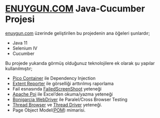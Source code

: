 <h1 class="code-line" data-line-start=0 data-line-end=1 ><a id="ENUYGUNCOM_JavaCucumber_Projesi_0"></a><a href="http://ENUYGUN.COM">ENUYGUN.COM</a> Java-Cucumber Projesi</h1>
<p class="has-line-data" data-line-start="1" data-line-end="2"><a href="http://enuygun.com">enuygun.com</a> üzerinde geliştirilen bu projedenin ana öğeleri şunlardır;</p>
<ul>
<li class="has-line-data" data-line-start="2" data-line-end="3">Java 11</li>
<li class="has-line-data" data-line-start="3" data-line-end="4">Selenium IV</li>
<li class="has-line-data" data-line-start="4" data-line-end="6">Cucumber</li>
</ul>
<p class="has-line-data" data-line-start="6" data-line-end="7">Bu projede yukarıda görmüş olduğunuz teknolojilere ek olarak şu yapılar kullanılmıştır;</p>
<ul>
<li class="has-line-data" data-line-start="7" data-line-end="8"><a href="https://mvnrepository.com/artifact/info.cukes/cucumber-picocontainer/1.2.5">Pico Container</a> ile Dependency Injection</li>
<li class="has-line-data" data-line-start="8" data-line-end="9"><a href="https://user-images.githubusercontent.com/28589393/49430151-3c894280-f7e5-11e8-8cbb-8773cba5c106.png">Extent Reporter</a> ile görselliği arttırılmış raporlama</li>
<li class="has-line-data" data-line-start="9" data-line-end="10">Fail esnasında <a href="https://github.com/Afsimsek25/Enuygun_Cucumber/blob/master/target/FailedScreenShots/login-functionality%3Blogin-with-valid-username-and-password07.11.21%2006.26.png">FailedScreenShoot</a> yeteneği</li>
<li class="has-line-data" data-line-start="10" data-line-end="11"><a href="https://github.com/Afsimsek25/Enuygun_Cucumber/tree/master/src/test/java/resources">Apache Poi</a> ile Excel’den okuma/yazma yeteneği</li>
<li class="has-line-data" data-line-start="11" data-line-end="12"><a href="https://github.com/Afsimsek25/Enuygun_Cucumber/tree/master/src/test/java/XMLFiles">Bonigarcia WebDriver</a> ile  Paralel/Cross Browser Testing</li>
<li class="has-line-data" data-line-start="12" data-line-end="13"><a href="https://github.com/Afsimsek25/Enuygun_Cucumber/blob/master/src/test/java/utilities/BaseDriver.java">Thread Browser</a> ve <a href="https://github.com/Afsimsek25/Enuygun_Cucumber/blob/master/src/test/java/utilities/BaseDriver.java">Thread Driver</a>  yeteneği.</li>
<li class="has-line-data" data-line-start="13" data-line-end="14">Page Object Model(<a href="https://github.com/Afsimsek25/Enuygun_Cucumber/tree/master/src/test/java/pages">POM</a>) mimarisi.</li>
</ul>
